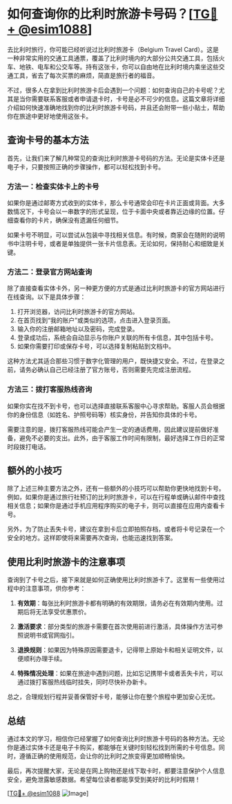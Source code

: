 # 如何查询你的比利时旅游卡号码？[[TG💪+ @esim1088](https://t.me/s/esim1088)]

去比利时旅行，你可能已经听说过比利时旅游卡（Belgium Travel Card）。这是一种非常实用的交通工具通票，覆盖了比利时境内的大部分公共交通工具，包括火车、地铁、电车和公交车等。持有这张卡，你可以自由地在比利时境内乘坐这些交通工具，省去了每次买票的麻烦，简直是旅行者的福音。

不过，很多人在拿到比利时旅游卡后会遇到一个问题：如何查询自己的卡号呢？尤其是当你需要联系客服或者申请退卡时，卡号是必不可少的信息。这篇文章将详细介绍如何快速准确地找到你的比利时旅游卡号码，并且还会附带一些小贴士，帮助你在旅途中更好地使用这张卡。

## 查询卡号的基本方法

首先，让我们来了解几种常见的查询比利时旅游卡号码的方法。无论是实体卡还是电子卡，只要按照正确的步骤操作，都可以轻松找到卡号。

### 方法一：检查实体卡上的卡号

如果你是通过邮寄方式收到的实体卡，那么卡号通常会印在卡片正面或背面。大多数情况下，卡号会以一串数字的形式呈现，位于卡面中央或者靠近边缘的位置。仔细查看你的卡片，确保没有遗漏任何细节。

如果卡号不明显，可以尝试从包装中寻找相关信息。有时候，商家会在随附的说明书中注明卡号，或者是单独提供一张卡片信息表。无论如何，保持耐心和细致是关键。

### 方法二：登录官方网站查询

除了直接查看实体卡外，另一种更方便的方式是通过比利时旅游卡的官方网站进行在线查询。以下是具体步骤：

1. 打开浏览器，访问比利时旅游卡的官方网站。
2. 在首页找到“我的账户”或类似的选项，点击进入登录页面。
3. 输入你的注册邮箱地址以及密码，完成登录。
4. 登录成功后，系统会自动显示与你账户关联的所有卡信息，其中包括卡号。
5. 如果你需要打印或保存卡号，可以选择复制粘贴到文档中。

这种方法尤其适合那些习惯于数字化管理的用户，既快捷又安全。不过，在登录之前，请务必确认自己已经注册了官方账号，否则需要先完成注册流程。

### 方法三：拨打客服热线咨询

如果你实在找不到卡号，也可以选择直接联系客服中心寻求帮助。客服人员会根据你的身份信息（如姓名、护照号码等）核实身份，并告知你具体的卡号。

需要注意的是，拨打客服热线可能会产生一定的通话费用，因此建议提前做好准备，避免不必要的支出。此外，由于客服工作时间有限制，最好选择工作日的正常时段拨打电话。

## 额外的小技巧

除了上述三种主要方法之外，还有一些额外的小技巧可以帮助你更快地找到卡号。例如，如果你是通过旅行社预订的比利时旅游卡，可以在行程单或确认邮件中查找相关信息；如果你是通过手机应用程序购买的电子卡，则可以直接在应用内查看卡号。

另外，为了防止丢失卡号，建议在拿到卡后立即拍照存档，或者将卡号记录在一个安全的地方。这样即使将来需要再次查询，也能迅速找到答案。

## 使用比利时旅游卡的注意事项

查询到了卡号之后，接下来就是如何正确使用比利时旅游卡了。这里有一些使用过程中的注意事项，供你参考：

1. **有效期**：每张比利时旅游卡都有明确的有效期限，请务必在有效期内使用。过期后将无法享受优惠票价。
   
2. **激活要求**：部分类型的旅游卡需要在首次使用前进行激活，具体操作方法可参照说明书或官网指引。
   
3. **退换规则**：如果因为特殊原因需要退卡，记得带上原始卡和相关证明文件，以便顺利办理手续。

4. **特殊情况处理**：如果在旅途中遇到问题，比如忘记携带卡或者丢失卡片，可以通过拨打客服热线临时挂失，同时尽快补办新卡。

总之，合理规划行程并妥善保管好卡号，能够让你在整个旅程中更加安心无忧。

## 总结

通过本文的学习，相信你已经掌握了如何查询比利时旅游卡号码的各种方法。无论你是通过实体卡还是电子卡购买，都能够在关键时刻轻松找到所需的卡号信息。同时，遵循正确的使用规范，会让你的比利时之旅变得更加顺畅愉快。

最后，再次提醒大家，无论是在网上购物还是线下取卡时，都要注意保护个人信息安全，避免泄露敏感数据。希望每位读者都能享受到美好的比利时假期！

[[TG💪+ @esim1088](https://t.me/s/esim1088) ![Image](https://i.postimg.cc/4NQfJmqS/Snipaste-2025-05-13-00-14-12.png)]